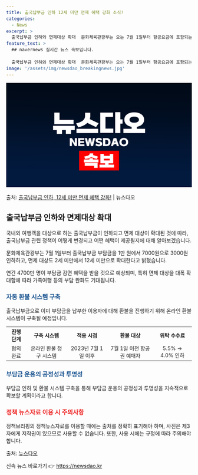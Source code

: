 ```yaml
---
title: 출국납부금 인하 12세 미만 면제 혜택 강화 소식!
categories:
  - News
excerpt: >
  출국납부금 인하와 면제대상 확대  문화체육관광부는 오는 7월 1일부터 항공요금에 포함되는 출국납부금 부담금을…
feature_text: >
  ## navernews 실시간 뉴스 속보입니다.

  출국납부금 인하와 면제대상 확대  문화체육관광부는 오는 7월 1일부터 항공요금에 포함되는 출국납부금 부담금을…
image: '/assets/img/newsdao_breakingnews.jpg'
---
```


![뉴스다오 속보](/assets/img/newsdao_breakingnews.jpg)

<p>출처: <a href="https://newsdao.kr/4509" rel="dofollow">출국납부금 인하, 12세 미만 면제 혜택 강화!</a> | 뉴스다오</p>

<h2 data-ke-size="size26">출국납부금 인하와 면제대상 확대</h2>
국내외 여행객을 대상으로 하는 출국납부금이 인하되고 면제 대상이 확대된 것에 따라, 출국납부금 관련 정책이 어떻게 변경되고 어떤 혜택이 제공될지에 대해 알아보겠습니다.

<p data-ke-size="size16">문화체육관광부는 7월 1일부터 출국납부금 부담금을 1만 원에서 7000원으로 3000원 인하하고, 면제 대상도 2세 미만에서 12세 미만으로 확대한다고 밝혔습니다.</p>

<p data-ke-size="size16">연간 4700만 명이 부담금 감면 혜택을 받을 것으로 예상되며, 특히 면제 대상을 대폭 확대함에 따라 가족여행 등의 부담 완화도 기대됩니다.</p>

<h3><b><span style="color: #1a5490;">자동 환불 시스템 구축</span></b></h3>
출국납부금으로 이미 부담금을 납부한 이용자에 대해 환불을 진행하기 위해 온라인 환불 시스템이 구축될 예정입니다.

<table>
	<tr>
		<td style="text-align: center; height: 17px;"><b>진행 단계</b></td>
		<td style="text-align: center; height: 17px;"><b>구축 시스템</b></td>
		<td style="text-align: center; height: 17px;"><b>적용 시점</b></td>
		<td style="text-align: center; height: 17px;"><b>환불 대상</b></td>
		<td style="text-align: center; height: 17px;"><b>위탁 수수료</b></td>
	</tr>
	<tr>
		<td style="text-align: center; height: 17px;">협의 완료</td>
		<td style="text-align: center; height: 17px;">온라인 환불 청구 시스템</td>
		<td style="text-align: center; height: 17px;">2023년 7월 1일 이후</td>
		<td style="text-align: center; height: 17px;">7월 1일 이전 항공권 예매자</td>
		<td style="text-align: center; height: 17px;">5.5% → 4.0% 인하</td>
	</tr>
</table>

<h3><b><span style="color: #1a5490;">부담금 운용의 공정성과 투명성</span></b></h3>
부담금 인하 및 환불 시스템 구축을 통해 부담금 운용의 공정성과 투명성을 지속적으로 확보할 계획이라고 합니다.

<h3><b><span style="color: #ee2323;">정책 뉴스자료 이용 시 주의사항</span></b></h3>
정책브리핑의 정책뉴스자료를 이용할 때에는 출처를 정확히 표기해야 하며, 사진은 제3자에게 저작권이 있으므로 사용할 수 없습니다. 또한, 사용 시에는 규정에 따라 주의해야 합니다.

출처: <a href="https://newsdao.kr/4509">뉴스다오</a> 

신속 뉴스 바로가기 👉 <a href="https://newsdao.kr" rel="dofollow">https://newsdao.kr</a>


